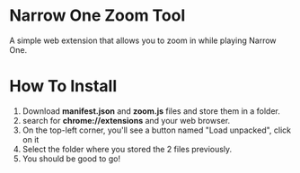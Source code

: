 # Narrow One Zoom Tool
A simple web extension that allows you to zoom in while playing Narrow One.

# How To Install

1. Download **manifest.json** and **zoom.js** files and store them in a folder.
2. search for **chrome://extensions** and your web browser.
3. On the top-left corner, you'll see a button named "Load unpacked", click on it
4. Select the folder where you stored the 2 files previously.
5. You should be good to go!
